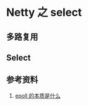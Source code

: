 # Netty 之 select

## 多路复用



## Select





## 参考资料

1. [epoll 的本质是什么](https://mp.weixin.qq.com/s/MzrhaWMwrFxKT7YZvd68jw)

